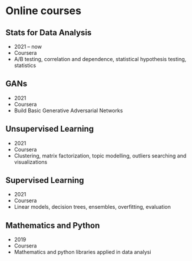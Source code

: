 # Online courses


## Stats for Data Analysis

- 2021 – now
- Coursera
- A/B testing, correlation and dependence, statistical hypothesis testing, statistics


## GANs

- 2021
- Coursera
- Build Basic Generative Adversarial Networks


## Unsupervised Learning

- 2021
- Coursera
- Clustering, matrix factorization, topic modelling, outliers searching and visualizations


## Supervised Learning

- 2021
- Coursera
- Linear models, decision trees, ensembles, overfitting, evaluation


## Mathematics and Python

- 2019
- Coursera
- Mathematics and python libraries applied in data analysi

